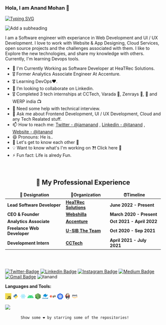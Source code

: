 
### Hola, I am Anand Mohan 👋

[![Typing SVG](https://readme-typing-svg.demolab.com?font=Poppins&weight=600&size=24&pause=1000&color=F74C4C&width=435&lines=Hi+%F0%9F%91%8B%2C+I+am+Anand.;A+developer+%26+a+DevSecOps+Learner)](https://git.io/typing-svg)

![Add a subheading](https://user-images.githubusercontent.com/38817976/225311019-495d9965-0fc0-491d-9755-d29ace339761.png)



I am a Software engineer with experiance in Web Development and UI / UX Development. I love to work with Website & App Designing, Cloud Services, open source projects and the challenges associated with them. I like to Explore the new technologies, and share my knowledge with others. Currently, I'm learning Devops tools.

- 🌱 I'm Currently Working as Software Developer at HeaTRec Solutions.
- 🎖  Former Analytics Associate Engineer At Accenture.
- 🎖  Learning DevOps❤️.
- 👯 I’m looking to collaborate on Linkedin.
- 🎖 Completed 3 tech internships at CCTech, Varada 🛒, Zenrays 🎥, 🚗 and WERP india 📺
- 🤔 Need some help with technical interview.
- 💬 Ask me about Frontend Development, UI / UX Development, Cloud and any Tech Realated stuff.
- 📫 How to reach me: [Twitter - @iamanand](https://twitter.com/AnandMo00714761) , [Linkedin - @itanand](https://www.linkedin.com/in/itanand/) , [Website - @itanand](https://itanand.netlify.app/)
- 😄 Pronouns: He is..
- 💭 Let's get to know each other 🌟
- 💡 Want to know what's I'm working on ❓❗️ Click here 💎
- ⚡ Fun fact: Life is alredy Fun.
 
<!--  ## Work Experience :

* Software Engineer at HeaTRec Solutions Pvt. Ltd.
* Former  Analytics Associate at [Accenture]
* Founder & Instructor at [Unusual Engineer](https://www.youtube.com/channel/unusualengineer)
* Founder & CEO at [Webshilla](https://www.webshilla.com) -->

<br/>

 
 <h2 align="center" id = "work-experience">🚀 My Professional Experience </h2> 
<div align="center">
<table>
  <thead align="center">
    <tr border: none;>
      <td><b> 💼 Designation </b></td> 
      <td><b> 🏢Organization </b></td> 
      <td><b> ⏰Timeline  </b></td> 
      </tr>
  </thead>
  <tbody> 
    <tr>
      <td> <b> Lead Software Developer</b> </td>
      <td><a href="[https://heatrecsolutions.com/]"/><b>HeaTRec Solutions </b></a></td>
      <td> <b>June 2022 - Present </b> </td>
   </tr>
   <tr>
      <td> <b> CEO & Founder </b> </td>
      <td><a href="https://www.webshilla.com"/><b>Webshilla</b></a></td>
      <td> <b>March 2020 - Present</b> </td>
   </tr>
    <tr>
      <td> <b> Analytics Associate </b> </td>
      <td><a href="[https://www.accenture.com/]"/><b>Accenture</b></a></td>
      <td> <b>Oct 2021 - April 2022</b> </td>
   </tr>
   <tr>
      <td> <b> Freelance Web Developer</b> </td>
      <td><a href="[https://www.usibtheteam.com/]"/><b>U-SIB The Team</b></a></td>
      <td> <b>Oct 2020 - Sep 2021</b> </td>
   </tr> 
   <tr>
      <td> <b>Development Intern </b> </td>
      <td><a href="[https://cctech.co.in/]"/><b>CCTech</b></a></td>
      <td> <b>April 2021 - July 2021</b> </td>
   </tr> 
   </tbody>	 
</table>
</div>
<br/>
 
<br/>
 
 
 [![Twitter-Badge](https://img.shields.io/twitter/follow/itanand?style=social&link=https://www.twitter.com/itanand/)](https://www.twitter.com/itanand/)
[![Linkedin Badge](https://img.shields.io/badge/-itanand-blue?style=flat-square&logo=Linkedin&logoColor=white&link=https://www.linkedin.com/in/itanand/)](https://www.linkedin.com/in/itanand/)
[![Instagram Badge](https://img.shields.io/badge/-data.integer-purple?style=flat-square&logo=instagram&logoColor=white&link=https://instagram.com/data.integer/)](https://instagram.com/data.integer)
[![Medium Badge](https://img.shields.io/badge/-@itanand-03a57a?style=flat-square&labelColor=000000&logo=Medium&link=https://medium.com/@itanand/)](https://medium.com/@itanand)
[![Gmail Badge](https://img.shields.io/badge/-hey.itanand@gmail.com-c14438?style=flat-square&logo=Gmail&logoColor=white&link=mailto:ehey.itanand@gmail.com)](mailto:hey.itanand@gmail.com)
<img src="https://komarev.com/ghpvc/?username=itanand" alt="itanand"/>



 **Languages and Tools:**  

<code><img height="20" src="https://raw.githubusercontent.com/github/explore/80688e429a7d4ef2fca1e82350fe8e3517d3494d/topics/javascript/javascript.png"></code>
<code><img height="20" src="https://raw.githubusercontent.com/github/explore/80688e429a7d4ef2fca1e82350fe8e3517d3494d/topics/python/python.png"></code>
<code><img height="20" src="https://raw.githubusercontent.com/github/explore/80688e429a7d4ef2fca1e82350fe8e3517d3494d/topics/react/react.png"></code>
<code><img height="20" src="https://raw.githubusercontent.com/github/explore/80688e429a7d4ef2fca1e82350fe8e3517d3494d/topics/android/android.png"></code>
<code><img height="20" src="https://raw.githubusercontent.com/github/explore/80688e429a7d4ef2fca1e82350fe8e3517d3494d/topics/nodejs/nodejs.png"></code>
<code><img height="20" src="https://raw.githubusercontent.com/github/explore/80688e429a7d4ef2fca1e82350fe8e3517d3494d/topics/docker/docker.png"></code>
<code><img height="20" src="https://raw.githubusercontent.com/github/explore/80688e429a7d4ef2fca1e82350fe8e3517d3494d/topics/git/git.png"></code>
<code><img height="20" src="https://raw.githubusercontent.com/github/explore/80688e429a7d4ef2fca1e82350fe8e3517d3494d/topics/kubernetes/kubernetes.png"></code>
<code><img height="20" src="https://raw.githubusercontent.com/github/explore/80688e429a7d4ef2fca1e82350fe8e3517d3494d/topics/jenkins/jenkins.png"></code>
<code><img height="20" src="https://raw.githubusercontent.com/github/explore/80688e429a7d4ef2fca1e82350fe8e3517d3494d/topics/aws/aws.png"></code>

    


<img src="https://github-readme-stats.vercel.app/api?username=itanand&&show_icons=true&title_color=ffffff&icon_color=bb2acf&text_color=daf7dc&bg_color=151515">



           Show some ❤️ by starring some of the repositories!
